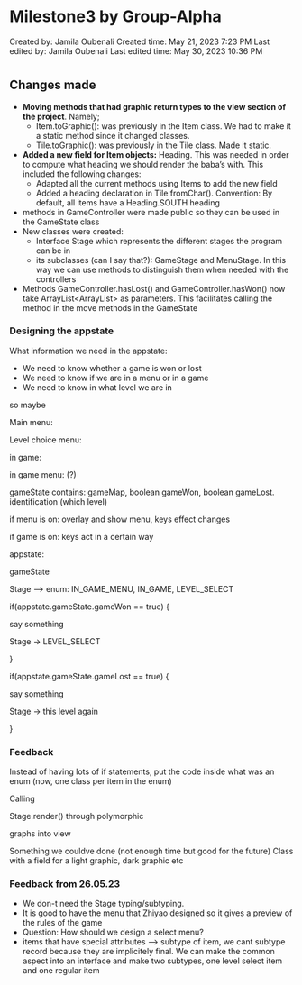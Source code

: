 # Milestone3 by Group-Alpha

Created by: Jamila Oubenali
Created time: May 21, 2023 7:23 PM
Last edited by: Jamila Oubenali
Last edited time: May 30, 2023 10:36 PM

# 

## Changes made

- **Moving methods that had graphic return types to the view section of the project**. Namely;
    - Item.toGraphic(): was previously in the Item class. We had to make it a static method since it changed classes.
    - Tile.toGraphic(): was previously in the Tile class. Made it static.
- **Added a new field for Item objects:** Heading. This was needed in order to compute what heading we should render the baba’s with. This included the following changes:
    - Adapted all the current methods using Items to add the new field
    - Added a heading declaration in Tile.fromChar(). Convention: By default, all items have a Heading.SOUTH heading
- methods in GameController were made public so they can be used in the GameState class
- New classes were created:
    - Interface Stage which represents the different stages the program can be in
    - its subclasses (can I say that?): GameStage and MenuStage. In this way we can use methods to distinguish them when needed with the controllers
- Methods GameController.hasLost() and GameController.hasWon() now take ArrayList<ArrayList<Tile>> as parameters. This facilitates calling the method in the move methods in the GameState

### Designing the appstate

What information we need in the appstate:

- We need to know whether a game is won or lost
- We need to know if we are in a menu or in a game
- We need to know in what level we are in

so maybe

Main menu:

Level choice menu:

in game:

in game menu: (?)

gameState contains: gameMap, boolean gameWon, boolean gameLost. identification (which level) 

if menu is on: overlay and show menu, keys effect changes

if game is on: keys act in a certain way

appstate:

gameState

Stage —> enum: IN_GAME_MENU, IN_GAME, LEVEL_SELECT

if(appstate.gameState.gameWon == true) {

say something

Stage → LEVEL_SELECT

}

if(appstate.gameState.gameLost == true) {

say something

Stage → this level again

}

### Feedback

Instead of having lots of if statements, put the code inside what was an enum (now, one class per item in the enum) 

Calling

Stage.render() through polymorphic

graphs into view

Something we couldve done (not enough time but good for the future) Class with a field for a light graphic, dark graphic etc 

### Feedback from 26.05.23

- We don-t need the Stage typing/subtyping.
- It is good to have the menu that Zhiyao designed so it gives a preview of the rules of the game
- Question: How should we design a select menu?
- items that have special attributes —> subtype of item, we cant subtype record because they are implicitely final. We can make the common aspect into an interface and make two subtypes, one level select item and one regular item
